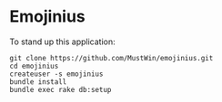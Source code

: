 Emojinius
=========

To stand up this application:

```
git clone https://github.com/MustWin/emojinius.git
cd emojinius
createuser -s emojinius
bundle install
bundle exec rake db:setup
```
